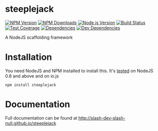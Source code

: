 # steeplejack   

[![NPM Version][npm-image]][npm-url]
[![NPM Downloads][downloads-image]][downloads-url]
[![Node.js Version][node-version-image]][node-version-url]
[![Build Status][travis-image]][travis-url]
[![Test Coverage][coveralls-image]][coveralls-url]
[![Dependencies][dependencies-image]][dependencies-url]
[![Dev Dependencies][dev-dependencies-image]][dev-dependencies-url]

A NodeJS scaffolding framework

# Installation

You need NodeJS and NPM installed to install this.  It's [tested](https://travis-ci.org/slash-dev-slash-null/steeplejack)
on NodeJS 0.8 and above and on io.js

    npm install steeplejack

# Documentation

Full documentation can be found at http://slash-dev-slash-null.github.io/steeplejack

[npm-image]: https://img.shields.io/npm/v/steeplejack.svg?style=flat
[downloads-image]: https://img.shields.io/npm/dm/steeplejack.svg?style=flat
[node-version-image]: https://img.shields.io/badge/node.js-%3E%3D_0.8-brightgreen.svg?style=flat
[travis-image]: https://img.shields.io/travis/slash-dev-slash-null/steeplejack.svg?style=flat
[coveralls-image]: https://img.shields.io/coveralls/slash-dev-slash-null/steeplejack.svg?style=flat
[dependencies-image]: http://img.shields.io/david/slash-dev-slash-null/steeplejack.svg?style=flat
[dev-dependencies-image]: http://img.shields.io/david/dev/slash-dev-slash-null/steeplejack.svg?style=flat

[npm-url]: https://npmjs.org/package/steeplejack
[node-version-url]: http://nodejs.org/download/
[travis-url]: https://travis-ci.org/slash-dev-slash-null/steeplejack 
[downloads-url]: https://npmjs.org/package/steeplejack
[coveralls-url]: https://coveralls.io/r/slash-dev-slash-null/steeplejack
[dependencies-url]: https://david-dm.org/slash-dev-slash-null/steeplejack
[dev-dependencies-url]: https://david-dm.org/slash-dev-slash-null/steeplejack#info=devDependencies&view=table
